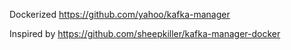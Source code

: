 Dockerized https://github.com/yahoo/kafka-manager

Inspired by https://github.com/sheepkiller/kafka-manager-docker
